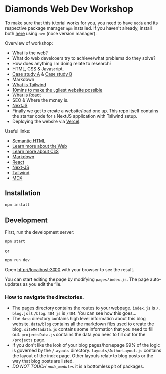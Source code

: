 # Diamonds Web Dev Workshop

To make sure that this tutorial works for you, you need to have `node` and its respective package manager `npm` installed. If you haven't already, install both [here](https://github.com/nvm-sh/nvm#install--update-script) using `nvm` (node version manager).

Overview of workshop:

- What is the web?
- What do web developers try to achieve/what problems do they solve?
- How does anything I'm doing relate to research?
- HTML, CSS & Javascript.
- [Case study A](https://motherfuckingwebsite.com/) & [Case study B](https://thebestmotherfucking.website/)
- Markdown
- [What is Tailwind](https://www.youtube.com/watch?v=mr15Xzb1Ook)
- [10mins to make the ugliest website possible](https://play.tailwindcss.com/)
- [What is React](https://www.youtube.com/watch?v=Tn6-PIqc4UM)
- SEO & Where the money is.
- [NextJS](https://www.youtube.com/watch?v=Sklc_fQBmcs)
- Finally we get to create a website/load one up. This repo itself contains the starter code for a NextJS application with Tailwind setup.
- Deploying the website via [Vercel](https://vercel.com/).

Useful links:
- [Semantic HTML](https://www.w3schools.com/html/html5_semantic_elements.asp)
- [Learn more about the Web](https://web.dev/)
- [Learn more about CSS](https://css-tricks.com/)
- [Markdown](https://www.markdownguide.org/cheat-sheet/)
- [React](https://reactjs.org/)
- [Next-JS](https://nextjs.org/)
- [Tailwind](https://tailwindcss.com/)
- [MDX](https://mdxjs.com/)

## Installation

```bash
npm install
```

## Development

First, run the development server:

```bash
npm start
```

or

```bash
npm run dev
```

Open [http://localhost:3000](http://localhost:3000) with your browser to see the result.

You can start editing the page by modifying `pages/index.js`. The page auto-updates as you edit the file.

### How to navigate the directories. 

- The pages directory contains the routes to your webpage. `index.js` is `/`. `blog.js` is `/blog`. `404.js` is `/404`. You can see how this goes...
- The `data` directory contains high level information about this blog website. `data/blog` contains all the markdown files used to create the blog. `siteMetadata.js` contains some information that you need to fill out. `projectsData.js` contains the data you need to fill out for the `/projects` page. 
- If you don't like the look of your blog pages/homepage 99% of the logic is governed by the `/layouts` directory. `layouts/AuthorLayout.js` contains the layout of the index page. Other layouts relate to blog posts or the way that blog posts are listed.
- *DO NOT TOUCH `node_modules`* it is a bottomless pit of packages.